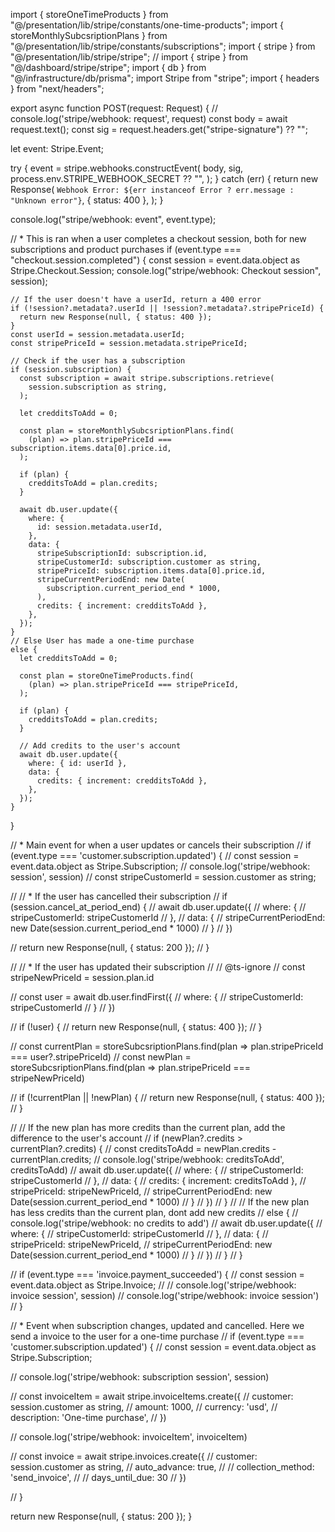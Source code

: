 import { storeOneTimeProducts } from "@/presentation/lib/stripe/constants/one-time-products";
import { storeMonthlySubcsriptionPlans } from "@/presentation/lib/stripe/constants/subscriptions";
import { stripe } from "@/presentation/lib/stripe/stripe";
// import { stripe } from "@/dashboard/stripe/stripe";
import { db } from "@/infrastructure/db/prisma";
import Stripe from "stripe";
import { headers } from "next/headers";

export async function POST(request: Request) {
  // console.log('stripe/webhook: request', request)
  const body = await request.text();
  const sig = request.headers.get("stripe-signature") ?? "";

  let event: Stripe.Event;

  try {
    event = stripe.webhooks.constructEvent(
      body,
      sig,
      process.env.STRIPE_WEBHOOK_SECRET ?? "",
    );
  } catch (err) {
    return new Response(
      `Webhook Error: ${err instanceof Error ? err.message : "Unknown error"}`,
      { status: 400 },
    );
  }

  console.log("stripe/webhook: event", event.type);

  // * This is ran when a user completes a checkout session, both for new subscriptions and product purchases
  if (event.type === "checkout.session.completed") {
    const session = event.data.object as Stripe.Checkout.Session;
    console.log("stripe/webhook: Checkout session", session);

    // If the user doesn't have a userId, return a 400 error
    if (!session?.metadata?.userId || !session?.metadata?.stripePriceId) {
      return new Response(null, { status: 400 });
    }
    const userId = session.metadata.userId;
    const stripePriceId = session.metadata.stripePriceId;

    // Check if the user has a subscription
    if (session.subscription) {
      const subscription = await stripe.subscriptions.retrieve(
        session.subscription as string,
      );

      let credditsToAdd = 0;

      const plan = storeMonthlySubcsriptionPlans.find(
        (plan) => plan.stripePriceId === subscription.items.data[0].price.id,
      );

      if (plan) {
        credditsToAdd = plan.credits;
      }

      await db.user.update({
        where: {
          id: session.metadata.userId,
        },
        data: {
          stripeSubscriptionId: subscription.id,
          stripeCustomerId: subscription.customer as string,
          stripePriceId: subscription.items.data[0].price.id,
          stripeCurrentPeriodEnd: new Date(
            subscription.current_period_end * 1000,
          ),
          credits: { increment: credditsToAdd },
        },
      });
    }
    // Else User has made a one-time purchase
    else {
      let credditsToAdd = 0;

      const plan = storeOneTimeProducts.find(
        (plan) => plan.stripePriceId === stripePriceId,
      );

      if (plan) {
        credditsToAdd = plan.credits;
      }

      // Add credits to the user's account
      await db.user.update({
        where: { id: userId },
        data: {
          credits: { increment: credditsToAdd },
        },
      });
    }
  }

  //  * Main event for when a user updates or cancels their subscription
  // if (event.type === 'customer.subscription.updated') {
  //     const session = event.data.object as Stripe.Subscription;
  //     console.log('stripe/webhook: session', session)
  //     const stripeCustomerId = session.customer as string;

  //     // * If the user has cancelled their subscription
  //     if (session.cancel_at_period_end) {
  //         await db.user.update({
  //             where: {
  //                 stripeCustomerId: stripeCustomerId
  //             },
  //             data: {
  //                 stripeCurrentPeriodEnd: new Date(session.current_period_end * 1000)
  //             }
  //         })

  //         return new Response(null, { status: 200 });
  //     }

  //     // * If the user has updated their subscription
  //     // @ts-ignore
  //     const stripeNewPriceId = session.plan.id

  //     const user = await db.user.findFirst({
  //         where: {
  //             stripeCustomerId: stripeCustomerId
  //         }
  //     })

  //     if (!user) {
  //         return new Response(null, { status: 400 });
  //     }

  //     const currentPlan = storeSubcsriptionPlans.find(plan => plan.stripePriceId === user?.stripePriceId)
  //     const newPlan = storeSubcsriptionPlans.find(plan => plan.stripePriceId === stripeNewPriceId)

  //     if (!currentPlan || !newPlan) {
  //         return new Response(null, { status: 400 });
  //     }

  //     // If the new plan has more credits than the current plan, add the difference to the user's account
  //     if (newPlan?.credits > currentPlan?.credits) {
  //         const creditsToAdd = newPlan.credits - currentPlan.credits;
  //         console.log('stripe/webhook: creditsToAdd', creditsToAdd)
  //         await db.user.update({
  //             where: {
  //                 stripeCustomerId: stripeCustomerId
  //             },
  //             data: {
  //                 credits: { increment: creditsToAdd },
  //                 stripePriceId: stripeNewPriceId,
  //                 stripeCurrentPeriodEnd: new Date(session.current_period_end * 1000)
  //             }
  //         })
  //     }
  //     // If the new plan has less credits than the current plan, dont add new credits
  //     else {
  //         console.log('stripe/webhook: no credits to add')
  //         await db.user.update({
  //             where: {
  //                 stripeCustomerId: stripeCustomerId
  //             },
  //             data: {
  //                 stripePriceId: stripeNewPriceId,
  //                 stripeCurrentPeriodEnd: new Date(session.current_period_end * 1000)
  //             }
  //         })
  //     }
  // }

  // if (event.type === 'invoice.payment_succeeded') {
  //     const session = event.data.object as Stripe.Invoice;
  //     // console.log('stripe/webhook: invoice session', session)
  //     console.log('stripe/webhook: invoice session')
  // }

  // * Event when subscription changes, updated and cancelled. Here we send a invoice to the user for a one-time purchase
  // if (event.type === 'customer.subscription.updated') {
  //     const session = event.data.object as Stripe.Subscription;

  //     console.log('stripe/webhook: subscription session', session)

  //     const invoiceItem = await stripe.invoiceItems.create({
  //         customer: session.customer as string,
  //         amount: 1000,
  //         currency: 'usd',
  //         description: 'One-time purchase',
  //     })

  //     console.log('stripe/webhook: invoiceItem', invoiceItem)

  //     const invoice = await stripe.invoices.create({
  //         customer: session.customer as string,
  //         auto_advance: true,
  //         // collection_method: 'send_invoice',
  //         // days_until_due: 30
  //     })

  // }

  return new Response(null, { status: 200 });
}
